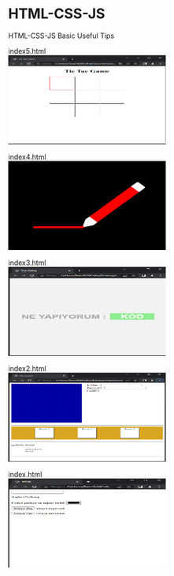 # HTML-CSS-JS
HTML-CSS-JS Basic Useful Tips
<p>
index5.html<br>
<img src="https://github.com/taner-culha/HTML-CSS-JS/blob/main/index5.png" alt="img" width="320" height="180">
<p>
index4.html<br>
<img src="https://github.com/taner-culha/HTML-CSS-JS/blob/main/index4.png" alt="img" width="320" height="180">
<p>
index3.html<br>
<img src="https://github.com/taner-culha/HTML-CSS-JS/blob/main/index3.png" alt="img" width="320" height="180">
<p>
index2.html<br>
<img src="https://github.com/taner-culha/HTML-CSS-JS/blob/main/index2.png" alt="img" width="320" height="180">
<p>
index.html<br>
<img src="https://github.com/taner-culha/HTML-CSS-JS/blob/main/index.png" alt="img" width="320" height="180">